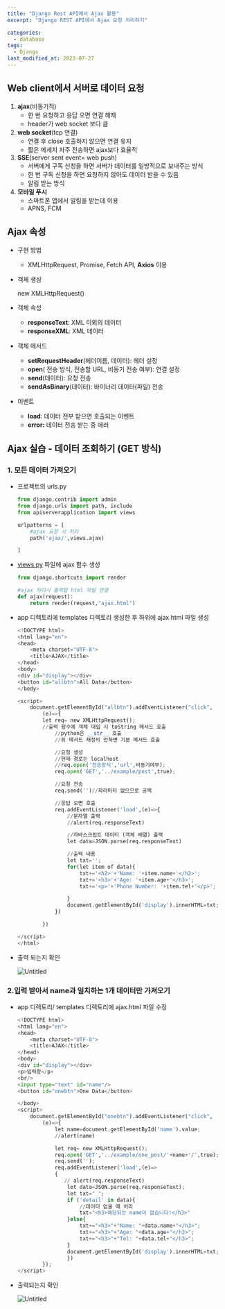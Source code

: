 ```yaml
---
title: "Django Rest API에서 Ajax 활용"
excerpt: "Django REST API에서 Ajax 요청 처리하기"

categories:
  - database
tags:
  - Django
last_modified_at: 2023-07-27
---
```

## Web client에서 서버로 데이터 요청

1. **ajax**(비동기적)
    - 한 번 요청하고 응답 오면 연결 해제
    - header가 web socket 보다 큼
2. **web socket**(tcp 연결)
    - 연결 후 close 호출하지 않으면 연결 유지
    - 짧은 메세지 자주 전송하면 ajax보다 효율적
3. **SSE**(server sent event= web push)
    - 서버에게 구독 신청을 하면 서버가 데이터를 일방적으로 보내주는 방식
    - 한 번 구독 신청을 하면 요청하지 않아도 데이터 받을 수 있음
    - 알림 받는 방식
4. **모바일 푸시**
    - 스마트폰 앱에서 알림을 받는데 이용
    - APNS, FCM
    

## Ajax 속성

- 구현 방법
    - XMLHttpRequest, Promise, Fetch API, **Axios** 이용
- 객체 생성
    
    new XMLHttpRequest()
    
- 객체 속성
    - **responseText**: XML 이외의 데이터
    - **responseXML**: XML 데이터
- 객체 메서드
    - **setRequestHeader**(헤더이름, 데이터): 헤더 설정
    - **open**( 전송 방식, 전송할 URL, 비동기 전송 여부): 연결 설정
    - **send**(데이터): 요청 전송
    - **sendAsBinary**(데이터): 바이너리 데이터(파일) 전송
- 이벤트
    - **load**: 데이터 전부 받으면 호출되는 이벤트
    - **error:** 데이터 전송 받는 중 에러

## Ajax 실습 - 데이터 조회하기 (GET 방식)

### 1. 모든 데이터 가져오기

- 프로젝트의 urls.py
    
    ```python
    from django.contrib import admin
    from django.urls import path, include
    from apiserverapplication import views
    
    urlpatterns = [
        #ajax 요청 시 처리
        path('ajax/',views.ajax)
    
    ]
    ```
    
- [views.py](http://views.py) 파일에 ajax 함수 생성
    
    ```python
    from django.shortcuts import render
    
    #ajax 처리시 출력할 html 파일 연결
    def ajax(request):
        return render(request,"ajax.html")
    ```
    
- app 디렉토리에 templates 디렉토리 생성한 후 하위에 ajax.html 파일 생성
    
    ```python
    <!DOCTYPE html>
    <html lang="en">
    <head>
        <meta charset="UTF-8">
        <title>AJAX</title>
    </head>
    <body>
    <div id="display"></div>
    <button id="allbtn">All Data</button>
    </body>
    
    <script>
        document.getElementById("allbtn").addEventListener("click",
            (e)=>{
            let req= new XMLHttpRequest();
            //출력 함수에 객체 대입 시 toString 메서드 호출
                //python은 __str__ 호출
                //위 메서드 재정의 안하면 기본 메서드 호출
    
                //요청 생성
                //현재 경로는 localhost
                //req.open('전송방식','url',비동기여부);
                req.open('GET','../example/post',true);
    
                //요청 전송
                req.send('')//파라미터 없으므로 공백
    
                //응답 오면 호출
                req.addEventListener('load',(e)=>{
                    //문자열 출력
                    //alert(req.responseText)
    
                    //자바스크립트 데이터 (객체 배열) 출력
                    let data=JSON.parse(req.responseText)
    
                    //출력 내용
                    let txt='';
                    for(let item of data){
                        txt+='<h2>'+'Name: '+item.name+'</h2>';
                        txt+='<h3>'+'Age: '+item.age+'</h3>';
                        txt+='<p>'+'Phone Number: '+item.tel+'</p>';
    
                    }
                    document.getElementById('display').innerHTML=txt;
                })
    
            })
    
    </script>
    </html>
    ```
    
- 출력 되는지 확인
    
    ![Untitled](https://s3-us-west-2.amazonaws.com/secure.notion-static.com/b1f41c71-5418-416d-a378-7898fb46f942/Untitled.png)
    

### 2.입력 받아서 name과 일치하는 1개 데이터만 가져오기

- app 디렉토리/ templates 디렉토리에 ajax.html 파일 수정
    
    ```python
    <!DOCTYPE html>
    <html lang="en">
    <head>
        <meta charset="UTF-8">
        <title>AJAX</title>
    </head>
    <body>
    <div id="display"></div>
    <p>입력창</p>
    <br/>
    <input type="text" id="name"/>
    <button id="onebtn">One Data</button>
    
    </body>
    <script>
        document.getElementById("onebtn").addEventListener("click",
            (e)=>{
                let name=document.getElementById('name').value;
                //alert(name)
    
                let req= new XMLHttpRequest();
                req.open('GET','../example/one_post/'+name+'/',true);
                req.send('');
                req.addEventListener('load',(e)=>
                {
                   // alert(req.responseText)
                    let data=JSON.parse(req.responseText);
                    let txt=" ";
                    if ('detail' in data){
                        //데이터 없을 때 처리
                        txt="<h3>해당되는 name이 없습니다!</h3>"
                    }else{
                        txt+="<h3>"+"Name: "+data.name+"</h3>";
                        txt+="<h3>"+"Age: "+data.age+"</h3>";
                        txt+="<h3>"+"Tel: "+data.tel+"</h3>";
                    }
                    document.getElementById('display').innerHTML=txt;
                    })
            });
    </script>
    ```
    
- 출력되는지 확인
    
    ![Untitled](https://s3-us-west-2.amazonaws.com/secure.notion-static.com/83c03d6d-796e-427b-a07e-c4d130af8e10/Untitled.png)